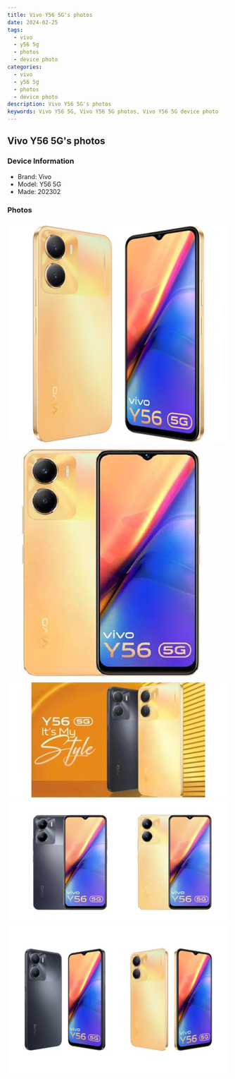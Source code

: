 ```yaml
---
title: Vivo Y56 5G's photos
date: 2024-02-25
tags: 
  - vivo
  - y56 5g
  - photos
  - device photo
categories: 
  - vivo
  - y56 5g
  - photos
  - device photo
description: Vivo Y56 5G's photos
keywords: Vivo Y56 5G, Vivo Y56 5G photos, Vivo Y56 5G device photo
---
```


## Vivo Y56 5G's photos

### Device Information

- Brand: Vivo
- Model: Y56 5G
- Made: 202302

### Photos

![/images/best-assets/devices/vivo/vivo-y56-5g/1.jpg](/images/best-assets/devices/vivo/vivo-y56-5g/1.jpg)
![/images/best-assets/devices/vivo/vivo-y56-5g/2.jpg](/images/best-assets/devices/vivo/vivo-y56-5g/2.jpg)
![/images/best-assets/devices/vivo/vivo-y56-5g/3.jpg](/images/best-assets/devices/vivo/vivo-y56-5g/3.jpg)
![/images/best-assets/devices/vivo/vivo-y56-5g/4.jpg](/images/best-assets/devices/vivo/vivo-y56-5g/4.jpg)
![/images/best-assets/devices/vivo/vivo-y56-5g/5.jpg](/images/best-assets/devices/vivo/vivo-y56-5g/5.jpg)
